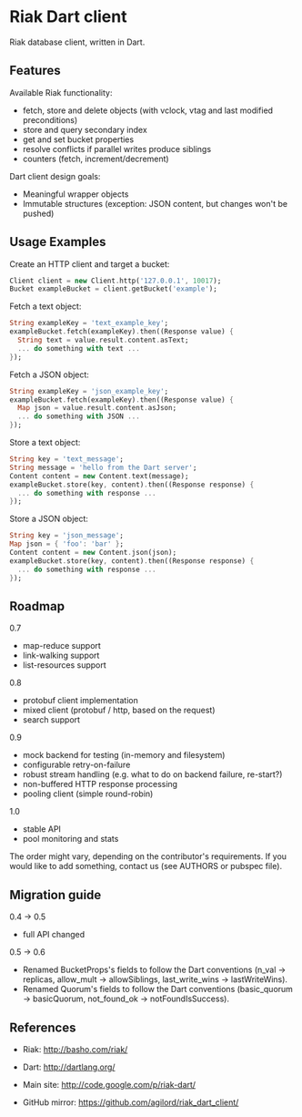 
# Riak Dart client

Riak database client, written in Dart.

## Features

Available Riak functionality:
- fetch, store and delete objects (with vclock, vtag and last modified preconditions)
- store and query secondary index
- get and set bucket properties
- resolve conflicts if parallel writes produce siblings
- counters (fetch, increment/decrement)

Dart client design goals:
- Meaningful wrapper objects
- Immutable structures (exception: JSON content, but changes won't be pushed)

## Usage Examples

Create an HTTP client and target a bucket:

```dart
Client client = new Client.http('127.0.0.1', 10017);
Bucket exampleBucket = client.getBucket('example');
```

Fetch a text object:

```dart
String exampleKey = 'text_example_key';
exampleBucket.fetch(exampleKey).then((Response value) {
  String text = value.result.content.asText;
  ... do something with text ...
});
```

Fetch a JSON object:

```dart
String exampleKey = 'json_example_key';
exampleBucket.fetch(exampleKey).then((Response value) {
  Map json = value.result.content.asJson;
  ... do something with JSON ...
});
```

Store a text object:

```dart
String key = 'text_message';
String message = 'hello from the Dart server';
Content content = new Content.text(message);
exampleBucket.store(key, content).then((Response response) {
  ... do something with response ...
});
```

Store a JSON object:

```dart
String key = 'json_message';
Map json = { 'foo': 'bar' };
Content content = new Content.json(json);
exampleBucket.store(key, content).then((Response response) {
  ... do something with response ...
});
```

## Roadmap

0.7
- map-reduce support
- link-walking support
- list-resources support

0.8
- protobuf client implementation
- mixed client (protobuf / http, based on the request)
- search support

0.9
- mock backend for testing (in-memory and filesystem)
- configurable retry-on-failure
- robust stream handling (e.g. what to do on backend failure, re-start?)
- non-buffered HTTP response processing
- pooling client (simple round-robin)

1.0
- stable API
- pool monitoring and stats

The order might vary, depending on the contributor's requirements. If you would
like to add something, contact us (see AUTHORS or pubspec file).

## Migration guide

0.4 -> 0.5
- full API changed

0.5 -> 0.6
- Renamed BucketProps's fields to follow the Dart conventions (n_val ->
  replicas, allow_mult -> allowSiblings, last_write_wins -> lastWriteWins).
- Renamed Quorum's fields to follow the Dart conventions (basic_quorum ->
  basicQuorum, not_found_ok -> notFoundIsSuccess).

## References

- Riak: http://basho.com/riak/
- Dart: http://dartlang.org/

- Main site: http://code.google.com/p/riak-dart/
- GitHub mirror: https://github.com/agilord/riak_dart_client/
